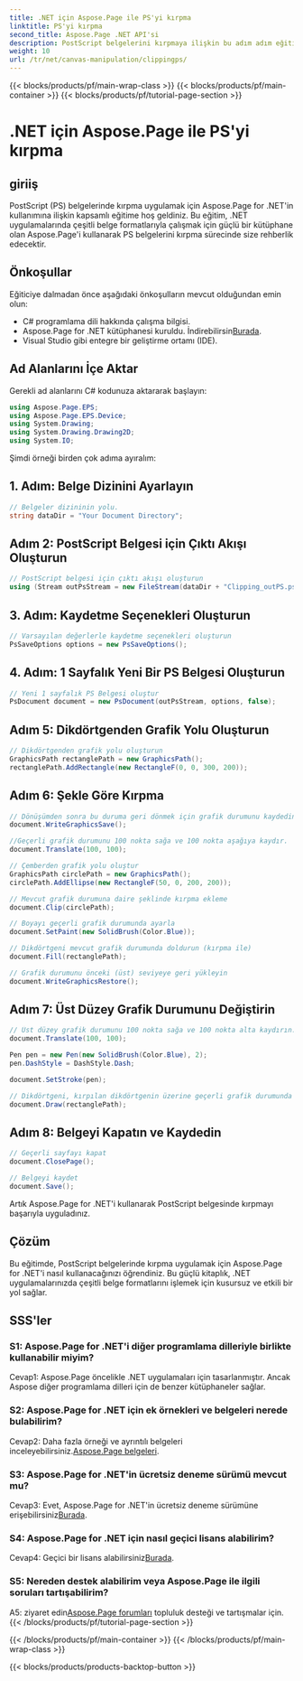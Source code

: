 ```yaml
---
title: .NET için Aspose.Page ile PS'yi kırpma
linktitle: PS'yi kırpma
second_title: Aspose.Page .NET API'si
description: PostScript belgelerini kırpmaya ilişkin bu adım adım eğitimle Aspose.Page for .NET'in gücünü keşfedin. Belge işleme yeteneklerinizi zahmetsizce geliştirmeyi öğrenin.
weight: 10
url: /tr/net/canvas-manipulation/clippingps/
---
```


{{< blocks/products/pf/main-wrap-class >}}
{{< blocks/products/pf/main-container >}}
{{< blocks/products/pf/tutorial-page-section >}}

# .NET için Aspose.Page ile PS'yi kırpma

## giriiş

PostScript (PS) belgelerinde kırpma uygulamak için Aspose.Page for .NET'in kullanımına ilişkin kapsamlı eğitime hoş geldiniz. Bu eğitim, .NET uygulamalarında çeşitli belge formatlarıyla çalışmak için güçlü bir kütüphane olan Aspose.Page'i kullanarak PS belgelerini kırpma sürecinde size rehberlik edecektir.

## Önkoşullar

Eğiticiye dalmadan önce aşağıdaki önkoşulların mevcut olduğundan emin olun:

- C# programlama dili hakkında çalışma bilgisi.
-  Aspose.Page for .NET kütüphanesi kuruldu. İndirebilirsin[Burada](https://releases.aspose.com/page/net/).
- Visual Studio gibi entegre bir geliştirme ortamı (IDE).

## Ad Alanlarını İçe Aktar

Gerekli ad alanlarını C# kodunuza aktararak başlayın:

```csharp
using Aspose.Page.EPS;
using Aspose.Page.EPS.Device;
using System.Drawing;
using System.Drawing.Drawing2D;
using System.IO;
```

Şimdi örneği birden çok adıma ayıralım:

## 1. Adım: Belge Dizinini Ayarlayın

```csharp
// Belgeler dizininin yolu.
string dataDir = "Your Document Directory";
```

## Adım 2: PostScript Belgesi için Çıktı Akışı Oluşturun

```csharp
// PostScript belgesi için çıktı akışı oluşturun
using (Stream outPsStream = new FileStream(dataDir + "Clipping_outPS.ps", FileMode.Create))
```

## 3. Adım: Kaydetme Seçenekleri Oluşturun

```csharp
// Varsayılan değerlerle kaydetme seçenekleri oluşturun
PsSaveOptions options = new PsSaveOptions();
```

## 4. Adım: 1 Sayfalık Yeni Bir PS Belgesi Oluşturun

```csharp
// Yeni 1 sayfalık PS Belgesi oluştur
PsDocument document = new PsDocument(outPsStream, options, false);
```

## Adım 5: Dikdörtgenden Grafik Yolu Oluşturun

```csharp
// Dikdörtgenden grafik yolu oluşturun
GraphicsPath rectanglePath = new GraphicsPath();
rectanglePath.AddRectangle(new RectangleF(0, 0, 300, 200));
```

## Adım 6: Şekle Göre Kırpma

```csharp
// Dönüşümden sonra bu duruma geri dönmek için grafik durumunu kaydedin
document.WriteGraphicsSave();

//Geçerli grafik durumunu 100 nokta sağa ve 100 nokta aşağıya kaydır.
document.Translate(100, 100);

// Çemberden grafik yolu oluştur
GraphicsPath circlePath = new GraphicsPath();
circlePath.AddEllipse(new RectangleF(50, 0, 200, 200));

// Mevcut grafik durumuna daire şeklinde kırpma ekleme
document.Clip(circlePath);

// Boyayı geçerli grafik durumunda ayarla
document.SetPaint(new SolidBrush(Color.Blue));

// Dikdörtgeni mevcut grafik durumunda doldurun (kırpma ile)
document.Fill(rectanglePath);

// Grafik durumunu önceki (üst) seviyeye geri yükleyin
document.WriteGraphicsRestore();
```

## Adım 7: Üst Düzey Grafik Durumunu Değiştirin

```csharp
// Üst düzey grafik durumunu 100 nokta sağa ve 100 nokta alta kaydırın.
document.Translate(100, 100);

Pen pen = new Pen(new SolidBrush(Color.Blue), 2);
pen.DashStyle = DashStyle.Dash;

document.SetStroke(pen);

// Dikdörtgeni, kırpılan dikdörtgenin üzerine geçerli grafik durumunda (kırpılma olmadan) çizin
document.Draw(rectanglePath);
```

## Adım 8: Belgeyi Kapatın ve Kaydedin

```csharp
// Geçerli sayfayı kapat
document.ClosePage();

// Belgeyi kaydet
document.Save();
```

Artık Aspose.Page for .NET'i kullanarak PostScript belgesinde kırpmayı başarıyla uyguladınız.

## Çözüm

Bu eğitimde, PostScript belgelerinde kırpma uygulamak için Aspose.Page for .NET'i nasıl kullanacağınızı öğrendiniz. Bu güçlü kitaplık, .NET uygulamalarınızda çeşitli belge formatlarını işlemek için kusursuz ve etkili bir yol sağlar.

## SSS'ler

### S1: Aspose.Page for .NET'i diğer programlama dilleriyle birlikte kullanabilir miyim?

Cevap1: Aspose.Page öncelikle .NET uygulamaları için tasarlanmıştır. Ancak Aspose diğer programlama dilleri için de benzer kütüphaneler sağlar.

### S2: Aspose.Page for .NET için ek örnekleri ve belgeleri nerede bulabilirim?

 Cevap2: Daha fazla örneği ve ayrıntılı belgeleri inceleyebilirsiniz.[Aspose.Page belgeleri](https://reference.aspose.com/page/net/).

### S3: Aspose.Page for .NET'in ücretsiz deneme sürümü mevcut mu?

 Cevap3: Evet, Aspose.Page for .NET'in ücretsiz deneme sürümüne erişebilirsiniz[Burada](https://releases.aspose.com/).

### S4: Aspose.Page for .NET için nasıl geçici lisans alabilirim?

 Cevap4: Geçici bir lisans alabilirsiniz[Burada](https://purchase.aspose.com/temporary-license/).

### S5: Nereden destek alabilirim veya Aspose.Page ile ilgili soruları tartışabilirim?

 A5: ziyaret edin[Aspose.Page forumları](https://forum.aspose.com/c/page/39) topluluk desteği ve tartışmalar için.
{{< /blocks/products/pf/tutorial-page-section >}}

{{< /blocks/products/pf/main-container >}}
{{< /blocks/products/pf/main-wrap-class >}}

{{< blocks/products/products-backtop-button >}}
